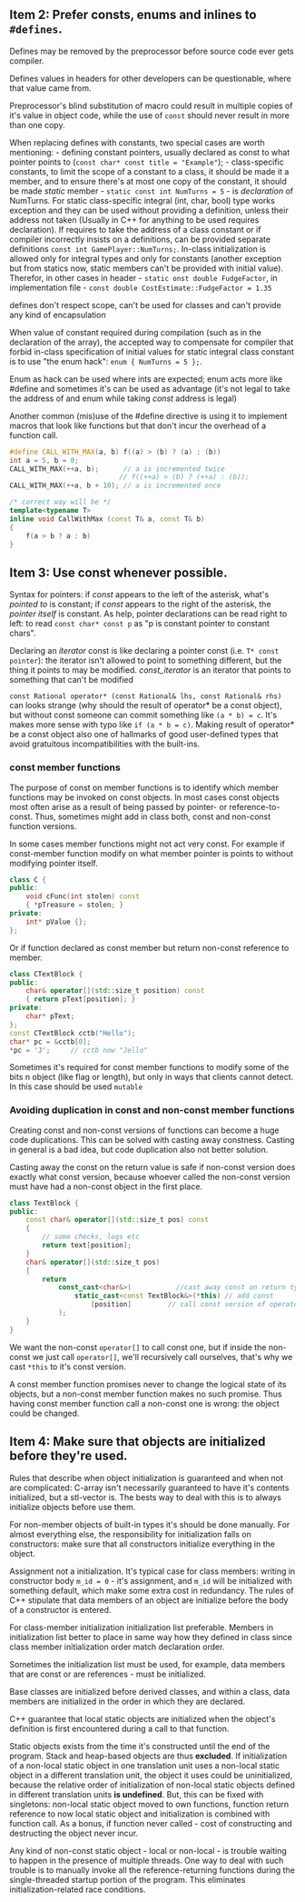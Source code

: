 ## Item 2: Prefer consts, enums and inlines to `#defines`.
Defines may be removed by the preprocessor before source code ever gets compiler. 

Defines values in headers for other developers can be questionable, where that value came from. 

Preprocessor's blind substitution of macro could result in multiple copies of it's value in object code, while the use of `const` should never result in more than one copy. 

When replacing defines with constants, two special cases are worth mentioning: 
	- defining constant pointers, usually declared as const to what pointer points to (`const char* const title = "Example"`); 
	- class-specific constants, to limit the scope of a constant to a class, it should be made it a member, and to ensure there's at most one copy of the constant, it should be made _static_ member
	- `static const int NumTurns = 5` - is _declaration_ of NumTurns. For static class-specific integral (int, char, bool) type works exception and they can be used without providing a definition, unless their address not taken (Usually in C++ for anything to be used requires declaration). If requires to take the address of a class constant or if compiler incorrectly insists on a definitions, can be provided separate definitions `const int GamePlayer::NumTurns;`. In-class initialization is allowed only for integral types and only for constants (another exception but from statics now, static members can't be provided with initial value). Therefor, in other cases in header - `static onst double FudgeFactor`, in implementation file - `const double CostEstimate::FudgeFactor = 1.35`

defines don't respect scope, can't be used for classes and can't provide any kind of encapsulation

When value of constant required during compilation (such as in the declaration of the array), the accepted way to compensate for compiler that forbid in-class specification of initial values for static integral class constant is to use "the enum hack": `enum { NumTurns = 5 };`. 

Enum as hack can be used where ints are expected; enum acts more like \#define and sometimes it's can be used as advantage (it's not legal to take the address of and enum while taking _const_ address is legal)

Another common (mis)use of the \#define directive is using it to implement macros that look like functions but that don't incur the overhead of a function call. 
```c++
#define CALL_WITH_MAX(a, b) f((a) > (b) ? (a) : (b))
int a = 5, b = 0;
CALL_WITH_MAX(++a, b);      // a is incremented twice
                           // f((++a) > (b) ? (++a) : (b));
CALL_WITH_MAX(++a, b + 10); // a is incremented once

/* correct way will be */
template<typename T>
inline void CallWithMax (const T& a, const T& b)
{
    f(a > b ? a : b)
}
```



## Item 3: Use const whenever possible.
Syntax for pointers: if _const_ appears to the left of the asterisk, what's _pointed to_ is constant; if _const_ appears to the right of the asterisk, the _pointer itself_ is constant. As help, pointer declarations can be read right to left: to read `const char* const p` as "p is constant pointer to constant chars".

Declaring an  _iterator_ const is like declaring a pointer const (i.e. `T* const pointer`): the iterator isn't allowed to point to something different, but the thing it points to may be modified. _const_iterator_ is an iterator that points to something that can't be modified 

`const Rational operator* (const Rational& lhs, const Rational& rhs)` can looks strange (why should the result of operator* be a const object), but without const someone can commit something like `(a * b) = c`. It's makes more sense with typo like `if (a * b = c)`. Making result of operator* be a const object also one of hallmarks of good user-defined types that avoid gratuitous incompatibilities with the built-ins. 

### const member functions
The purpose of const on member functions is to identify which member functions may be invoked on const objects. In most cases const objects most often arise as a result of being passed by pointer- or reference-to-const. Thus, sometimes might add in class both, const and non-const function versions. 

In some cases member functions might not act very const. For example if const-member function modify on what member pointer is points to without modifying pointer itself.
```c++
class C {
public:
    void cFunc(int stolen) const 
    { *pTreasure = stolen; }
private:
    int* pValue {};
};
```
Or if function declared as const member but return non-const reference to member. 
```c++
class CTextBlock {
public:
    char& operator[](std::size_t position) const 
    { return pText[position]; }
private:
    char* pText;
};
const CTextBlock cctb("Hello");
char* pc = &cctb[0];
*pc = 'J';     // cctb now "Jello"
```

Sometimes it's required for const member functions to modify some of the bits n object (like flag or length), but only in ways that clients cannot detect. In this case should be used `mutable`

### Avoiding duplication in const and non-const member functions 
Creating const and non-const versions of functions can become a huge code duplications. This can be solved with casting away constness. Casting in general is a bad idea, but code duplication also not better solution. 

Casting away the const on the return value is safe if non-const version does exactly what const version, because whoever called the non-const version must have had a non-const object in the first place. 
```c++
class TextBlock {
public: 
    const char& operator[](std::size_t pos) const 
    {
        // some checks, logs etc
        return text[position];
    }
    char& operator[](std::size_t pos)
    {
        return 
            const_cast<char&>(           //cast away const on return type
                static_cast<const TextBlock&>(*this) // add const
                    [position]         // call const version of operator[]
            );
    }
}
```
We want the non-const `operator[]` to call const one, but if inside the non-const we just call `operator[]`, we'll recursively call ourselves, that's why we cast `*this` to it's const version. 

A const member function promises never to change the logical state of its objects, but a non-const member function makes no such promise. Thus having const member function call a non-const one is wrong: the object could be changed. 



## Item 4: Make sure that objects are initialized before they're used. 
Rules that describe when object initialization is guaranteed and when not are complicated: C-array isn't necessarily guaranteed to have it's contents initialized, but a stl-vector is. The bests way to deal with this is to always initialize objects before use them. 

For non-member objects of built-in types it's should be done manually. For almost everything else, the responsibility for initialization falls on constructors: make sure that all constructors initialize everything in the object.  

Assignment not a initialization. It's typical case for class members: writing in constructor body `m_id = 0` - it's assignment, and `m_id` will be initialized with something default, which make some extra cost in redundancy. The rules of C++ stipulate that data members of an object are initialize before the body of a constructor is entered. 

For class-member initialization initialization list preferable. Members in initialization list better to place in same way how they defined in class since class member initialization order match declaration order. 

Sometimes the initialization list must be used, for example, data members that are const or are references - must be initialized. 

Base classes are initialized before derived classes, and within a class, data members are initialized in the order in which they are declared. 

C++ guarantee that local static objects are initialized when the object's definition is first encountered during a call to that function. 

Static objects exists from the time it's constructed until the end of the program. Stack and heap-based objects are thus **excluded**. If initialization of a non-local static object in one translation unit uses a non-local static object in a different translation unit, the object it uses could be uninitialized, because the relative order of initialization of non-local static objects defined in different translation units **is undefined**. But, this can be fixed with singletons: non-local static object moved to own functions, function return reference to now local static object and initialization is combined with function call. As a bonus, if function never called - cost of constructing and destructing the object never incur.  

Any kind of non-const static object - local or non-local - is trouble waiting to happen in the presence of multiple threads. One way to deal with such trouble is to manually invoke all the reference-returning functions during the single-threaded startup portion of the program. This eliminates initialization-related race conditions. 